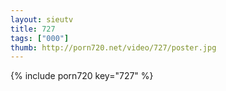 ```yaml
--- 
layout: sieutv
title: 727
tags: ["000"]
thumb: http://porn720.net/video/727/poster.jpg
---
```

{% include porn720 key="727" %} 
